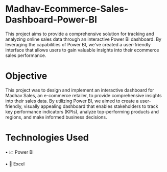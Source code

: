 # Madhav-Ecommerce-Sales-Dashboard-Power-BI

This project aims to provide a comprehensive solution for tracking and analyzing online sales data through an interactive Power BI dashboard. By leveraging the capabilities of Power BI, we've created a user-friendly interface that allows users to gain valuable insights into their ecommerce sales performance.


# Objective

This project was to design and implement an interactive dashboard for Madhav Sales, an e-commerce retailer, to provide comprehensive insights into their sales data. By utilizing Power BI, we aimed to create a user-friendly, visually appealing dashboard that enables stakeholders to track key performance indicators (KPIs), analyze top-performing products and regions, and make informed business decisions.


# Technologies Used

• 📈 Power BI

• 🔢 Excel
